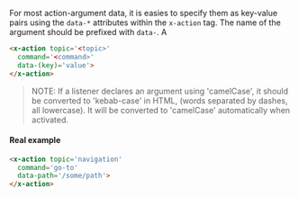 
For most action-argument data, it is easies to specify them as key-value pairs using the `data-*` attributes within the `x-action` tag. The name of the argument should be prefixed with `data-`. A

```html
<x-action topic='<topic>'
  command='<command>'
  data-(key)='value'>
</x-action>
```

> NOTE: If a listener declares an argument using 'camelCase', it should be converted to 'kebab-case' in HTML, (words separated by dashes, all lowercase). It will be converted to 'camelCase' automatically when activated.


#### Real example

```html
<x-action topic='navigation'
  command='go-to'
  data-path='/some/path'>
</x-action>
```
